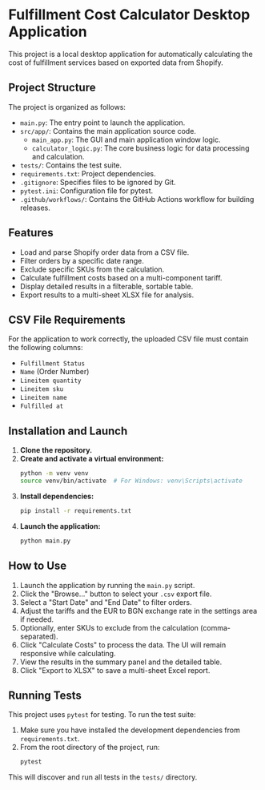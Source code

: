 # Fulfillment Cost Calculator Desktop Application

This project is a local desktop application for automatically calculating the cost of fulfillment services based on exported data from Shopify.

## Project Structure

The project is organized as follows:
- `main.py`: The entry point to launch the application.
- `src/app/`: Contains the main application source code.
  - `main_app.py`: The GUI and main application window logic.
  - `calculator_logic.py`: The core business logic for data processing and calculation.
- `tests/`: Contains the test suite.
- `requirements.txt`: Project dependencies.
- `.gitignore`: Specifies files to be ignored by Git.
- `pytest.ini`: Configuration file for pytest.
- `.github/workflows/`: Contains the GitHub Actions workflow for building releases.

## Features
- Load and parse Shopify order data from a CSV file.
- Filter orders by a specific date range.
- Exclude specific SKUs from the calculation.
- Calculate fulfillment costs based on a multi-component tariff.
- Display detailed results in a filterable, sortable table.
- Export results to a multi-sheet XLSX file for analysis.

## CSV File Requirements
For the application to work correctly, the uploaded CSV file must contain the following columns:
- `Fulfillment Status`
- `Name` (Order Number)
- `Lineitem quantity`
- `Lineitem sku`
- `Lineitem name`
- `Fulfilled at`

## Installation and Launch

1.  **Clone the repository.**
2.  **Create and activate a virtual environment:**
    ```bash
    python -m venv venv
    source venv/bin/activate  # For Windows: venv\Scripts\activate
    ```
3.  **Install dependencies:**
    ```bash
    pip install -r requirements.txt
    ```
4.  **Launch the application:**
    ```bash
    python main.py
    ```

## How to Use

1.  Launch the application by running the `main.py` script.
2.  Click the "Browse..." button to select your `.csv` export file.
3.  Select a "Start Date" and "End Date" to filter orders.
4.  Adjust the tariffs and the EUR to BGN exchange rate in the settings area if needed.
5.  Optionally, enter SKUs to exclude from the calculation (comma-separated).
6.  Click "Calculate Costs" to process the data. The UI will remain responsive while calculating.
7.  View the results in the summary panel and the detailed table.
8.  Click "Export to XLSX" to save a multi-sheet Excel report.

## Running Tests

This project uses `pytest` for testing. To run the test suite:

1.  Make sure you have installed the development dependencies from `requirements.txt`.
2.  From the root directory of the project, run:
    ```bash
    pytest
    ```
This will discover and run all tests in the `tests/` directory.
